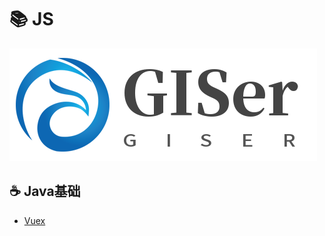 # 📚 JS
![logo](../assert/cgnb/logo.png)

[comment]: <> (![poster]&#40;../assets/rameo/poster.jpg&#41;)

## ☕ Java基础
- [Vuex](/JS/vue/Vuex.md)

[comment]: <> (- [如何撸一个mini线程池]&#40;/Java/如何撸一个mini线程池.md&#41;)

[comment]: <> (- [优雅的对象转换-MapStruct]&#40;/Java/优雅的对象转换-MapStruct.md&#41;)

[comment]: <> (- [Spring实用代码技巧]&#40;/Java/Spring/Spring实用代码技巧.md&#41;)

[comment]: <> (- [RedisTemplate使用不当导致的线上事故]&#40;/Java/Spring/RedisTemplate使用不当导致的线上事故.md&#41;)

[comment]: <> (- [SpringBoot Starter开发利器：mica-auto]&#40;/Java/SpringBoot/mica-auto.md&#41;)

[comment]: <> (- [SpringBoot接入SkyWalking分布式链路追踪]&#40;/Java/SpringBoot/SpringBoot接入SkyWalking分布式链路追踪.md&#41;)

[comment]: <> (- [SpringBoot统一接口返回和全局异常处理]&#40;/Java/SpringBoot/SpringBoot统一接口返回和全局异常处理.md&#41;)

[comment]: <> (- [还在重复造轮子？hutool一键搞定]&#40;/Java/还在重复造轮子？hutool一键搞定.md&#41;)

[comment]: <> (- [Java如何实现DistinctBy？]&#40;/Java/Java如何实现DistinctBy.md&#41;)

[comment]: <> (- [一文看懂死锁]&#40;/Java/一文看懂死锁.md&#41;)
